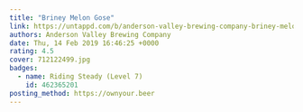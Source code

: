 ```yaml
---
title: "Briney Melon Gose"
link: https://untappd.com/b/anderson-valley-brewing-company-briney-melon-gose/1048349
authors: Anderson Valley Brewing Company
date: Thu, 14 Feb 2019 16:46:25 +0000
rating: 4.5
cover: 712122499.jpg
badges:
  - name: Riding Steady (Level 7)
    id: 462365201
posting_method: https://ownyour.beer
---
```

